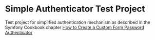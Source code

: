 Simple Authenticator Test Project
=================================

Test project for simplified authentication mechanism as described in the Symfony Cookbook chapter [How to Create a Custom Form Password Authenticator][1]

[1]:  http://symfony.com/doc/current/cookbook/security/custom_password_authenticator.html
